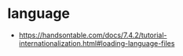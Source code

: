 # language
- https://handsontable.com/docs/7.4.2/tutorial-internationalization.html#loading-language-files
